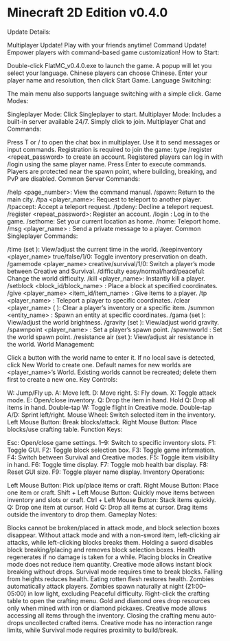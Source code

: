 # Minecraft 2D Edition v0.4.0
Update Details:

Multiplayer Update! Play with your friends anytime!
Command Update! Empower players with command-based game customization!
How to Start:

Double-click FlatMC_v0.4.0.exe to launch the game.
A popup will let you select your language.
Chinese players can choose Chinese.
Enter your player name and resolution, then click Start Game.
Language Switching:

The main menu also supports language switching with a simple click.
Game Modes:

Singleplayer Mode: Click Singleplayer to start.
Multiplayer Mode: Includes a built-in server available 24/7. Simply click to join.
Multiplayer Chat and Commands:

Press T or / to open the chat box in multiplayer. Use it to send messages or input commands.
Registration is required to join the game: type /register <password> <repeat_password> to create an account.
Registered players can log in with /login <password> using the same player name.
Press Enter to execute commands.
Players are protected near the spawn point, where building, breaking, and PvP are disabled.
Common Server Commands:

/help <page_number>: View the command manual.
/spawn: Return to the main city.
/tpa <player_name>: Request to teleport to another player.
/tpaccept: Accept a teleport request.
/tpdeny: Decline a teleport request.
/register <password> <repeat_password>: Register an account.
/login <password>: Log in to the game.
/sethome: Set your current location as home.
/home: Teleport home.
/msg <player_name> <message>: Send a private message to a player.
Common Singleplayer Commands:

/time (set <time>): View/adjust the current time in the world.
/keepinventory <player_name> true/false/1/0: Toggle inventory preservation on death.
/gamemode <player_name> creative/survival/1/0: Switch a player’s mode between Creative and Survival.
/difficulty easy/normal/hard/peaceful: Change the world difficulty.
/kill <player_name>: Instantly kill a player.
/setblock <block_id/block_name> <x> <y>: Place a block at specified coordinates.
/give <player_name> <item_id/item_name> <quantity>: Give items to a player.
/tp <player_name> <x> <y>: Teleport a player to specific coordinates.
/clear <player_name> (<item> <quantity>): Clear a player’s inventory or a specific item.
/summon <entity_name> <x> <y>: Spawn an entity at specific coordinates.
/gama (set <brightness>): View/adjust the world brightness.
/gravity (set <value>): View/adjust world gravity.
/spawnpoint <player_name> <x> <y>: Set a player’s spawn point.
/spawnworld <x> <y>: Set the world spawn point.
/resistance air (set <value>): View/adjust air resistance in the world.
World Management:

Click a button with the world name to enter it.
If no local save is detected, click New World to create one.
Default names for new worlds are <player_name>’s World.
Existing worlds cannot be recreated; delete them first to create a new one.
Key Controls:

W: Jump/Fly up.
A: Move left.
D: Move right.
S: Fly down.
X: Toggle attack mode.
E: Open/close inventory.
Q: Drop the item in hand.
Hold Q: Drop all items in hand.
Double-tap W: Toggle flight in Creative mode.
Double-tap A/D: Sprint left/right.
Mouse Wheel: Switch selected item in the inventory.
Left Mouse Button: Break blocks/attack.
Right Mouse Button: Place blocks/use crafting table.
Function Keys:

Esc: Open/close game settings.
1–9: Switch to specific inventory slots.
F1: Toggle GUI.
F2: Toggle block selection box.
F3: Toggle game information.
F4: Switch between Survival and Creative modes.
F5: Toggle item visibility in hand.
F6: Toggle time display.
F7: Toggle mob health bar display.
F8: Reset GUI size.
F9: Toggle player name display.
Inventory Operations:

Left Mouse Button: Pick up/place items or craft.
Right Mouse Button: Place one item or craft.
Shift + Left Mouse Button: Quickly move items between inventory and slots or craft.
Ctrl + Left Mouse Button: Stack items quickly.
Q: Drop one item at cursor.
Hold Q: Drop all items at cursor.
Drag items outside the inventory to drop them.
Gameplay Notes:

Blocks cannot be broken/placed in attack mode, and block selection boxes disappear.
Without attack mode and with a non-sword item, left-clicking air attacks, while left-clicking blocks breaks them.
Holding a sword disables block breaking/placing and removes block selection boxes.
Health regenerates if no damage is taken for a while.
Placing blocks in Creative mode does not reduce item quantity.
Creative mode allows instant block breaking without drops.
Survival mode requires time to break blocks.
Falling from heights reduces health.
Eating rotten flesh restores health.
Zombies automatically attack players.
Zombies spawn naturally at night (21:00–05:00) in low light, excluding Peaceful difficulty.
Right-click the crafting table to open the crafting menu.
Gold and diamond ores drop resources only when mined with iron or diamond pickaxes.
Creative mode allows accessing all items through the inventory.
Closing the crafting menu auto-drops uncollected crafted items.
Creative mode has no interaction range limits, while Survival mode requires proximity to build/break.
